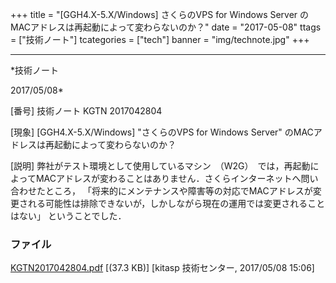 ﻿+++
title = "[GGH4.X-5.X/Windows] さくらのVPS for Windows Server のMACアドレスは再起動によって変わらないのか？"
date = "2017-05-08"
ttags = ["技術ノート"]
tcategories = ["tech"]
banner = "img/technote.jpg"
+++

-----------------------------------------------------------------------------------------------------------------------------

*技術ノート

2017/05/08*


[番号]
技術ノート KGTN 2017042804

[現象]
[GGH4.X-5.X/Windows] "さくらのVPS for Windows Server"
のMACアドレスは再起動によって変わらないのか？

[説明]
弊社がテスト環境として使用しているマシン　（W2G）　では，再起動によってMACアドレスが変わることはありません．さくらインターネットへ問い合わせたところ，
「将来的にメンテナンスや障害等の対応でMACアドレスが変更される可能性は排除できないが，しかしながら現在の運用では変更されることはない」
ということでした．


### ファイル





[KGTN2017042804.pdf](http://techreport.kitasp.net/attachments/download/3558/KGTN2017042804.pdf)
 [(37.3 KB)] [kitasp 技術センター, 2017/05/08
15:06]
